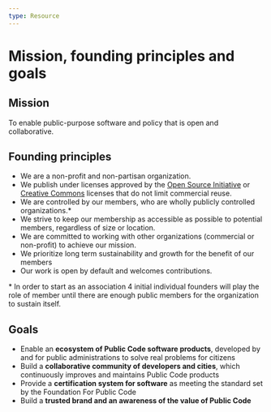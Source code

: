 ```yaml
---
type: Resource
---
```


# Mission, founding principles and goals

## Mission

To enable public-purpose software and policy that is open and collaborative.

## Founding principles

* We are a non-profit and non-partisan organization.
* We publish under licenses approved by the [Open Source Initiative](https://opensource.org/licenses) or [Creative Commons](https://creativecommons.org/licenses/) licenses that do not limit commercial reuse.
* We are controlled by our members, who are wholly publicly controlled organizations.*
* We strive to keep our membership as accessible as possible to potential members, regardless of size or location.
* We are committed to working with other organizations (commercial or non-profit) to achieve our mission.
* We prioritize long term sustainability and growth for the benefit of our members
* Our work is open by default and welcomes contributions.

\* In order to start as an association 4 initial individual founders will play the role of member until there are enough public members for the organization to sustain itself.

## Goals

* Enable an **ecosystem of Public Code software products**, developed by and for public administrations to solve real problems for citizens
* Build a **collaborative community of developers and cities**, which continuously improves and maintains Public Code products
* Provide a **certification system for software** as meeting the standard set by the Foundation For Public Code
* Build a **trusted brand and an awareness of the value of Public Code**
